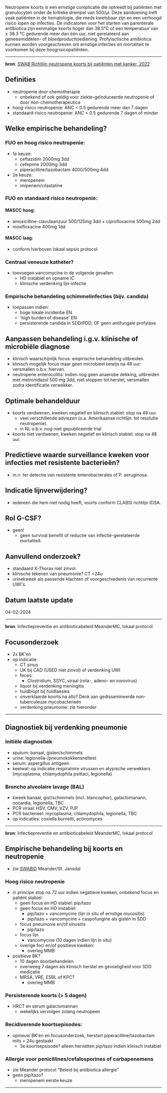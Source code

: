 Neutropene koorts is een ernstige complicatie die optreedt bij patiënten met granulocyten onder de kritieke drempel van 500/μl. Deze aandoening treft vaak patiënten in de hematologie, die reeds kwetsbaar zijn en een verhoogd risico lopen op infecties. De indicatoren voor het starten van parenterale antibiotica zijn eenmalige koorts hoger dan 38.5°C of een temperatuur van ≥ 38.3 °C gedurende meer dan één uur, niet gerelateerd aan geneesmiddelen- of bloedproducttoediening. Profylactische antibiotica kunnen worden voorgeschreven om ernstige infecties en mortaliteit te voorkomen bij deze hoogrisicopatiënten.
___
**bron**: [SWAB Richtlijn neutropene koorts bij patiënten met kanker, 2022](https://swab.nl/nl/exec/file/download/186) 
## Definities
- neutropenie door chemotherapie
	- onbekend of ook geldig voor ziekte-geïnduceerde neutropenie of door non-chemotherapeutica
- hoog-risico neutropenie: ANC < 0.5 gedurende meer dan 7 dagen
- standaard-risico neutropenie: ANC < 0.5 gedurende 7 dagen of minder
## Welke empirische behandeling?
### FUO en hoog risico neutropenie:
- 1e keuze:
  - ceftazidim 2000mg 3dd
  - cefepime 2000mg 3dd
  - piperacilline/tazobactam 4000/500mg 4dd
- 2e keuze:
  - meropenem
  - imipenem/cilastatine
### FUO en standaard risico neutropenie:
#### MASCC hoog:
- amoxicilline-clavulaanzuur 500/125mg 3dd + ciprofloxacine 500mg 2dd
- moxifloxacine 400mg 1dd
#### MASCC laag:
- conform hierboven lokaal sepsis protocol
### Centraal veneuze katheter?
- toevoegen vancomycine in de volgende gevallen:
  - HD instabiel en opname IC
  - klinische verdenking lijn-infectie
### Empirische behandeling schimmelinfecties (bijv. candida)
- toepassen indien:
  - hoge lokale incidentie EN
  - 'high burden of disease' EN
  - persisterende candida in SDD/PDD, OF geen antifungale profylaxe.
## Aanpassen behandeling i.g.v. klinische of microbiële diagnose
- klinisch waarschijnlijk focus: empirische behandeling uitbreiden.
- klinisch mogelijk focus maar geen microbieel bewijs na 48 uur: versmallen o.b.v. hiervan.
- neutropene enterocolitis: indien nog geen anaerobe dekking, uitbreiden met metronidazol 500 mg 3dd, niet stoppen tot herstel, versmallen zodra identificatie verwekker.
## Optimale behandelduur
- koorts verdwenen, kweken negatief en klinisch stabiel: stop na 48 uur.
  - veel verschillende adviezen (o.a. Amerikaanse richtlijn: tot resolutie neutropenie).
  - in NL o.b.v. nog-niet gepubliceerde trial
- koorts niet verdwenen, kweken negatief en klinisch stabiel: stop na 48 uur.
## Predictieve waarde surveillance kweken voor infecties met resistente bacterieën?
- m.n. ter detectie van resistente enterobacterales of P. aeruginosa.
## Indicatie lijnverwijdering?
- iedereen die hem niet nodig heeft, voorts conform CLABSI richtlijn IDSA.
## Rol G-CSF?
- geen!
	- geen survival benefit of reductie van infectie-gerelateerde mortaliteit.
## Aanvullend onderzoek?
- standaard X-Thorax niet zinvol.
- klinische tekenen van pneumonie? CT <24u
- urinekweek als passende klachten of voorgeschiedenis van recurrente UWI's.
## Datum laatste update
04-02-2024
___
**bron**: Infectiepreventie en antibioticabeleid MeanderMC, lokaal protocol
## Focusonderzoek
- 2x BK'en
- op indicatie:
	- CT sinus
	- UK bij CAD (USED niet zinvol) of verdenking UWI
	- feces:
		- Clostridium, SSYC, viraal (rota-, adeno- en norovirus)
	- liquor bij verdenking meningitis
	- huidbiopt bij huidlaesies
	- onverklaarde koorts na allo? Denk aan gedissemineerde non-tuberculeuze mycobacterieën
	- verdenking pneumonie: zie hieronder
___
## Diagnostiek bij verdenking pneumonie
### Initiële diagnostiek 
- sputum: banaal, gisten/schimmels
- urine: legionella-/pneumokokkensneltest
- serum: aspergillus antigeen
- keelwat: op indicatie respiratoire virussen en atypische verwekkers (mycoplasma, chlamydophila psittaci, legionella)
### Broncho alveolaire lavage (BAL)
- kweek banaal, gist/schimmels (incl. blancophor), galactomanann, nocardia, legionella, TBC
- PCR viraal: HSV, CMV, VZV, PJP
- PCR bacterieel: mycoplasma, chlamydophila, legionella, TBC
- op indicaties: coxiella burnetti, actinomyces
___
**bron**: Infectiepreventie en antibioticabeleid MeanderMC, lokaal protocol
## Empirische behandeling bij koorts en neutropenie
- zie [SWABID](https://meander-jansdal.adult.nl.antibiotica.app/nl/node/290481) Meander/St. Jansdal
### Hoog risico neutropenie
- in principe stop na 72 uur indien negatieve kweken, onbekend focus en patiënt stabiel:
	- geen focus en HD stabiel: pip/tazo
	- geen focus en HD instabiel:
		- pip/tazo + vancomycine (lijn in situ of ernstige mucositis)
		- pip/tazo + vancomycine + caspofungine als gisten in SDD
	- focus pneumonie en/of sinusitis
		- pip/tazo
	- focus lijn
		- vancomycine (10 dagen indien lijn in situ)
	- overige foci en/of positieve kweken:
		- overleg MMB
- positieve BK?
	- 10 dagen doorbehandelen
	- overweeg 7 dagen als klinisch herstel en gevoeligheid voor SDD medicatie
	- MRSA, VRE, ESBL of KPC?
		- overleg MMB
### Persisterende koorts (> 5 dagen)
- HRCT en serum galactomannan
	- wekelijks vervolgen zolang neutropeen
### Recidiverende koortsepisodes:
- opnieuw BK'en en focusonderzoek, herstart piperacilline/tazobactam mits > 24u gestaakt
	- 3e koortsepsisode? alleen hervatten pip/tazo indien klinisch instabiel
### Allergie voor penicillines/cefalosporines of carbapenemens
- zie Meander protocol "Beleid bij antibiotica allergie"
- geen pip/tazo?
	- meropenem eerste keuze
___
